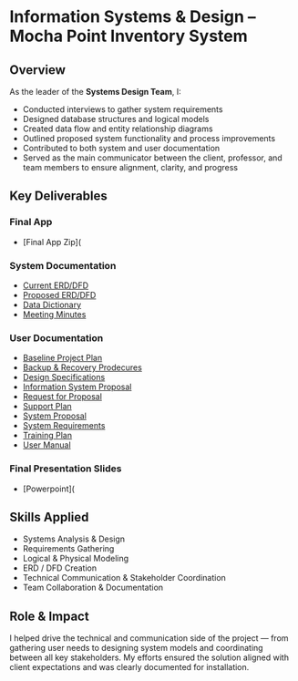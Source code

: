 # Information Systems & Design – Mocha Point Inventory System

## Overview
As the leader of the **Systems Design Team**, I:
- Conducted interviews to gather system requirements
- Designed database structures and logical models
- Created data flow and entity relationship diagrams
- Outlined proposed system functionality and process improvements
- Contributed to both system and user documentation
- Served as the main communicator between the client, professor, and team members to ensure alignment, clarity, and progress

## Key Deliverables
### Final App
- [Final App Zip](

### System Documentation
- [Current ERD/DFD](Current%20ERD_DFD.pdf)
- [Proposed ERD/DFD](Proposed%20ERD_DFD.pdf)
- [Data Dictionary](Data%20Dictionary.pdf)
- [Meeting Minutes](Meeting%20Minutes.pdf)

### User Documentation
- [Baseline Project Plan](Baseline%20Project%20Plan.pdf)
- [Backup & Recovery Prodecures](Backup%20%26%20Recovery%20Prodecures.pdf)
- [Design Specifications](Design%20Specifications.pdf)
- [Information System Proposal](Information%20System%20Proposal.pdf)
- [Request for Proposal](Request%20for%20Proposal.pdf)
- [Support Plan](Support%20Plan.pdf)
- [System Proposal](System%20Proposal.pdf)
- [System Requirements](System%20Requirements.pdf)
- [Training Plan](Training%20Plan.pdf)
- [User Manual](User%20Manual.pdf)


### Final Presentation Slides
- [Powerpoint](

## Skills Applied
- Systems Analysis & Design
- Requirements Gathering
- Logical & Physical Modeling
- ERD / DFD Creation
- Technical Communication & Stakeholder Coordination
- Team Collaboration & Documentation

## Role & Impact
I helped drive the technical and communication side of the project — from gathering user needs to designing system models and coordinating between all key stakeholders. My efforts ensured the solution aligned with client expectations and was clearly documented for installation.










